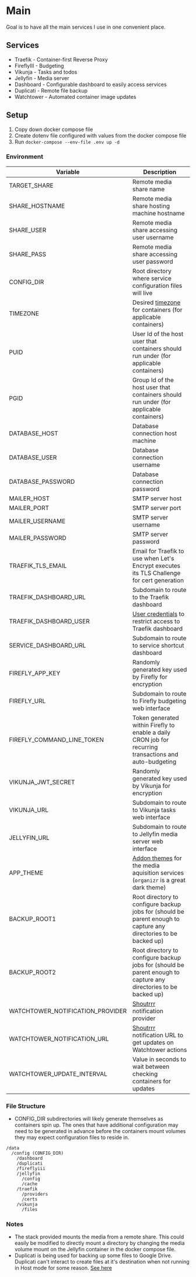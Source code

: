 # Main

Goal is to have all the main services I use in one convenient place.

## Services

- Traefik - Container-first Reverse Proxy
- FireflyIII - Budgeting
- Vikunja - Tasks and todos
- Jellyfin - Media server
- Dashboard - Configurable dashboard to easily access services
- Duplicati - Remote file backup
- Watchtower - Automated container image updates

## Setup

1. Copy down docker compose file
2. Create dotenv file configured with values from the docker compose file
3. Run `docker-compose --env-file .env up -d`

### Environment

| Variable                         | Description                                                                                                                 |
| -------------------------------- | --------------------------------------------------------------------------------------------------------------------------- |
| TARGET_SHARE                     | Remote media share name                                                                                                     |
| SHARE_HOSTNAME                   | Remote media share hosting machine hostname                                                                                 |
| SHARE_USER                       | Remote media share accessing user username                                                                                  |
| SHARE_PASS                       | Remote media share accessing user password                                                                                  |
| CONFIG_DIR                       | Root directory where service configuration files will live                                                                  |
| TIMEZONE                         | Desired [timezone](https://en.wikipedia.org/wiki/List_of_tz_database_time_zones) for containers (for applicable containers) |
| PUID                             | User Id of the host user that containers should run under (for applicable containers)                                       |
| PGID                             | Group Id of the host user that containers should run under (for applicable containers)                                      |
| DATABASE_HOST                    | Database connection host machine                                                                                            |
| DATABASE_USER                    | Database connection username                                                                                                |
| DATABASE_PASSWORD                | Database connection password                                                                                                |
| MAILER_HOST                      | SMTP server host                                                                                                            |
| MAILER_PORT                      | SMTP server port                                                                                                            |
| MAILER_USERNAME                  | SMTP server username                                                                                                        |
| MAILER_PASSWORD                  | SMTP server password                                                                                                        |
| TRAEFIK_TLS_EMAIL                | Email for Traefik to use when Let's Encrypt executes its TLS Challenge for cert generation                                  |
| TRAEFIK_DASHBOARD_URL            | Subdomain to route to the Traefik dashboard                                                                                 |
| TRAEFIK_DASHBOARD_USER           | [User credentials](https://doc.traefik.io/traefik/middlewares/http/basicauth/) to restrict access to Traefik dashboard      |
| SERVICE_DASHBOARD_URL            | Subdomain to route to service shortcut dashboard                                                                            |
| FIREFLY_APP_KEY                  | Randomly generated key used by Firefly for encryption                                                                       |
| FIREFLY_URL                      | Subdomain to route to Firefly budgeting web interface                                                                       |
| FIREFLY_COMMAND_LINE_TOKEN       | Token generated within Firefly to enable a daily CRON job for recurring transactions and auto-budgeting                     |
| VIKUNJA_JWT_SECRET               | Randomly generated key used by Vikunja for encryption                                                                       |
| VIKUNJA_URL                      | Subdomain to route to Vikunja tasks web interface                                                                           |
| JELLYFIN_URL                     | Subdomain to route to Jellyfin media server web interface                                                                   |
| APP_THEME                        | [Addon themes](https://theme-park.dev/) for the media aquisition services (`organizr` is a great dark theme)                |
| BACKUP_ROOT1                     | Root directory to configure backup jobs for (should be parent enough to capture any directories to be backed up)            |
| BACKUP_ROOT2                     | Root directory to configure backup jobs for (should be parent enough to capture any directories to be backed up)            |
| WATCHTOWER_NOTIFICATION_PROVIDER | [Shoutrrr](https://containrrr.dev/shoutrrr/v0.5/services/overview/) notification provider                                   |
| WATCHTOWER_NOTIFICATION_URL      | [Shoutrrr](https://containrrr.dev/shoutrrr/v0.5/services/overview/) notification URL to get updates on Watchtower actions   |
| WATCHTOWER_UPDATE_INTERVAL       | Value in seconds to wait between checking containers for updates                                                            |

### File Structure

- CONFIG_DIR subdirectories will likely generate themselves as containers spin up. The ones that have additional configuration may need to be generated in advance before the containers mount volumes they may expect configuration files to reside in.

```
/data
  /config (CONFIG_DIR)
    /dashboard
    /duplicati
    /fireflyiii
    /jellyfin
      /config
      /cache
    /traefik
      /providers
      /certs
    /vikunja
      /files
```

### Notes

- The stack provided mounts the media from a remote share. This could easily be modified to directly mount a directory by changing the media volume mount on the Jellyfin container in the docker compose file.
- Duplicati is being used for backing up some files to Google Drive. Duplicati can't interact to create files at it's destination when not running in Host mode for some reason. [See here](https://forum.duplicati.com/t/google-drive-shared-drive-path-error/14036/3)
